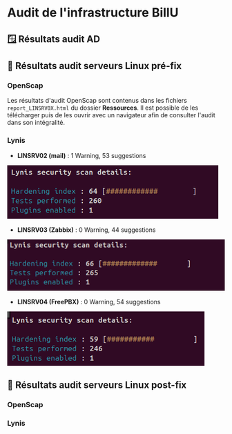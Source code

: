 # Audit de l'infrastructure BillU

## 🪟 Résultats audit AD

## 🐧 Résultats audit serveurs Linux pré-fix

### OpenScap

Les résultats d'audit OpenScap sont contenus dans les fichiers `report_LINSRV0X.html` du dossier **Ressources**. Il est possible de les télécharger puis de les ouvrir avec un navigateur afin de consulter l'audit dans son intégralité.

### Lynis

* **LINSRV02 (mail)** : 1 Warning, 53 suggestions

![Audit Lynis serveur mail](Ressources/lynis_linsrv02.png)

* **LINSRV03 (Zabbix)** : 0 Warning, 44 suggestions

![Audit Lynis serveur Zabbix](Ressources/lynis_linsrv03.png)

* **LINSRV04 (FreePBX)** : 0 Warning, 54 suggestions

![Audit Lynis serveur FreePBX](Ressources/lynis_linsrv04.png)

## 🐧 Résultats audit serveurs Linux post-fix

### OpenScap

### Lynis
